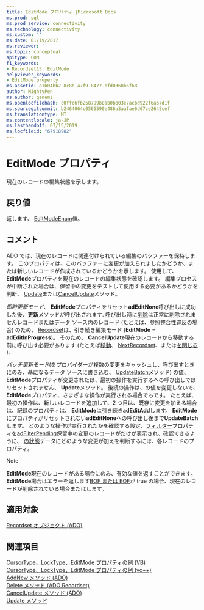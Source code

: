 ```yaml
---
title: EditMode プロパティ |Microsoft Docs
ms.prod: sql
ms.prod_service: connectivity
ms.technology: connectivity
ms.custom: ''
ms.date: 01/19/2017
ms.reviewer: ''
ms.topic: conceptual
apitype: COM
f1_keywords:
- Recordset15::EditMode
helpviewer_keywords:
- EditMode property
ms.assetid: a1b04bb2-8c8b-47f9-8477-bfd0368b6f68
author: MightyPen
ms.author: genemi
ms.openlocfilehash: c0ffc6fb258799b0ab0bb03e7acbd922f6a67d1f
ms.sourcegitcommit: b2464064c0566590e486a3aafae6d67ce2645cef
ms.translationtype: MT
ms.contentlocale: ja-JP
ms.lasthandoff: 07/15/2019
ms.locfileid: "67918982"
---
```

# <a name="editmode-property"></a>EditMode プロパティ
現在のレコードの編集状態を示します。  
  
## <a name="return-value"></a>戻り値  
 返します、 [EditModeEnum](../../../ado/reference/ado-api/editmodeenum.md)値。  
  
## <a name="remarks"></a>コメント  
 ADO では、現在のレコードに関連付けられている編集のバッファーを保持します。 このプロパティは、このバッファーに変更が加えられましたかどうか、または新しいレコードが作成されているかどうかを示します。 使用して、 **EditMode**プロパティを現在のレコードの編集状態を確認します。 編集プロセスが中断された場合は、保留中の変更をテストして使用する必要があるかどうかを判断、 [Update](../../../ado/reference/ado-api/update-method.md)または[CancelUpdate](../../../ado/reference/ado-api/cancelupdate-method-ado.md)メソッド。  
  
 *即時更新モード*、 **EditMode**プロパティをリセット**adEditNone**呼び出しに成功した後、**更新**メソッドが呼び出されます. 呼び出し時に[削除](../../../ado/reference/ado-api/delete-method-ado-recordset.md)は正常に削除されませんレコードまたはデータ ソース内のレコード (たとえば、参照整合性違反の場合) のため、 [Recordset](../../../ado/reference/ado-api/recordset-object-ado.md)は、引き続き編集モード (**EditMode** = **adEditInProgress**)。 そのため、 **CancelUpdate**現在のレコードから移動する前に呼び出す必要があります (たとえば[移動](../../../ado/reference/ado-api/move-method-ado.md)、 [NextRecordset](../../../ado/reference/ado-api/nextrecordset-method-ado.md)、または[を閉じる](../../../ado/reference/ado-api/close-method-ado.md) ).  
  
 *バッチ更新モード*(をプロバイダーが複数の変更をキャッシュし、呼び出すときにのみ、基になるデータ ソースに書き込む、 [UpdateBatch](../../../ado/reference/ado-api/updatebatch-method.md)メソッド) の値、 **EditMode**プロパティが変更されたは、最初の操作を実行するへの呼び出しではリセットされません、 **Update**メソッド。 後続の操作は、の値を変更しないで、 **EditMode**プロパティ、さまざまな操作が実行される場合でもです。 たとえば、最初の操作は、新しいレコードを追加して、2 つ目は、既存に変更を加える場合は、記録のプロパティは、 **EditMode**は引き続き**adEditAdd**します。 **EditMode**にプロパティがリセットされない**adEditNone**への呼び出し後まで**UpdateBatch**します。 どのような操作が実行されたかを確認する設定、[フィルター](../../../ado/reference/ado-api/filter-property.md)プロパティを[adFilterPending](../../../ado/reference/ado-api/filtergroupenum.md)保留中の変更のレコードがだけが表示され、確認できるように、 [の状態](../../../ado/reference/ado-api/status-property-ado-recordset.md)データにどのような変更が加えを判断するには、各レコードのプロパティ。  
  
> [!NOTE]
>  **EditMode**現在のレコードがある場合にのみ、有効な値を返すことができます。 **EditMode**場合はエラーを返します[BOF または EOF](../../../ado/reference/ado-api/bof-eof-properties-ado.md)が true の場合、現在のレコードが削除されている場合またはします。  
  
## <a name="applies-to"></a>適用対象  
 [Recordset オブジェクト (ADO)](../../../ado/reference/ado-api/recordset-object-ado.md)  
  
## <a name="see-also"></a>関連項目  
 [CursorType、LockType、EditMode プロパティの例 (VB)](../../../ado/reference/ado-api/cursortype-locktype-and-editmode-properties-example-vb.md)   
 [CursorType、LockType、EditMode プロパティの例 (vc++)](../../../ado/reference/ado-api/cursortype-locktype-and-editmode-properties-example-vc.md)   
 [AddNew メソッド (ADO)](../../../ado/reference/ado-api/addnew-method-ado.md)   
 [Delete メソッド (ADO Recordset)](../../../ado/reference/ado-api/delete-method-ado-recordset.md)   
 [CancelUpdate メソッド (ADO)](../../../ado/reference/ado-api/cancelupdate-method-ado.md)   
 [Update メソッド](../../../ado/reference/ado-api/update-method.md)
